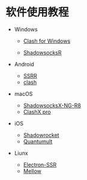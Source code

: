 # 软件使用教程

* Windows
  * [Clash for Windows](Windows/Clash.md)

  * [ShadowsocksR](Windows/ShadowsocksR.md)

* Android

  * [SSRR](Android/SSRR.md)
  * [clash](Android/clash.md)

* macOS

  * [ShadowsocksX-NG-R8](Mac/ShadowsocksX-NG-R8.md)
  * [ClashX pro](Mac/ClashXpro.md)


* iOS

  * [Shadowrocket](iOS/Shadowrocket.md)
  * [Quantumult](iOS/Quantumult.md)

* Liunx

  * [Electron-SSR](Linux/Electron_SSR.md)
  * [Mellow](Linux/Mellow.md)
